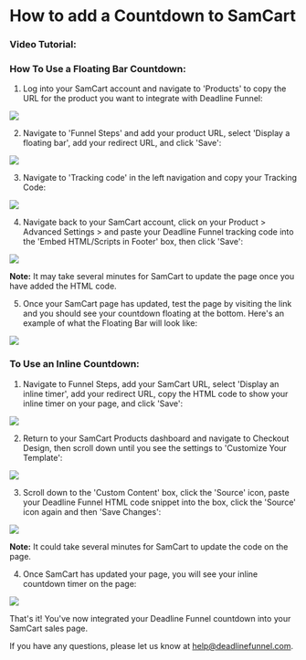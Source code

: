# How to add a Countdown to SamCart

### Video Tutorial:



### How To Use a Floating Bar Countdown:

1. Log into your SamCart account and navigate to 'Products' to copy the URL for the product you want to integrate with Deadline Funnel:

![](https://d33v4339jhl8k0.cloudfront.net/docs/assets/53974d6ce4b0c76107b109d1/images/5e58fe532c7d3a7e9ae86ffe/file-%20Oq6VtFSfbM.png)

2. Navigate to 'Funnel Steps' and add your product URL, select 'Display a floating bar', add your redirect URL, and click 'Save':

![](https://d33v4339jhl8k0.cloudfront.net/docs/assets/53974d6ce4b0c76107b109d1/images/5e5900f404286364bc95fe83/file-%20FW33slPJdh.png) 

3. Navigate to 'Tracking code' in the left navigation and copy your Tracking Code:

![](https://d33v4339jhl8k0.cloudfront.net/docs/assets/53974d6ce4b0c76107b109d1/images/5e58f8212c7d3a7e9ae86fc0/file-G43wxaL7Ig.png)

4. Navigate back to your SamCart account, click on your Product &gt; Advanced Settings &gt; and paste your Deadline Funnel tracking code into the 'Embed HTML/Scripts in Footer' box, then click 'Save':

![](https://d33v4339jhl8k0.cloudfront.net/docs/assets/53974d6ce4b0c76107b109d1/images/5e5902892c7d3a7e9ae87023/file-%20luVIqPJVny.png)

**Note:**  It may take several minutes for SamCart to update the page once you have added the HTML code.

5. Once your SamCart page has updated, test the page by visiting the link and you should see your countdown floating at the bottom. Here's an example of what the Floating Bar will look like:

![](https://d33v4339jhl8k0.cloudfront.net/docs/assets/53974d6ce4b0c76107b109d1/images/5c65c0a12c7d3a66e32e783a/file-r2622Bfum3.png)

### To Use an Inline Countdown:

1. Navigate to Funnel Steps, add your SamCart URL, select 'Display an inline timer', add your redirect URL, copy the HTML code to show your inline timer on your page, and click 'Save':

![](https://d33v4339jhl8k0.cloudfront.net/docs/assets/53974d6ce4b0c76107b109d1/images/5e59036604286364bc95fe94/file-%20eyglA8uX7y.png)

2. Return to your SamCart Products dashboard and navigate to Checkout Design, then scroll down until you see the settings to 'Customize Your Template':

![](https://d33v4339jhl8k0.cloudfront.net/docs/assets/53974d6ce4b0c76107b109d1/images/5e5905582c7d3a7e9ae8702f/file-74sfPFtA3I.png)

3. Scroll down to the 'Custom Content' box, click the 'Source' icon, paste your Deadline Funnel HTML code snippet into the box, click the 'Source' icon again and then 'Save Changes':

![](http://g.recordit.co/pnCVcMn6iK.gif)

**Note:**  It could take several minutes for SamCart to update the code on the page.

4. Once SamCart has updated your page, you will see your inline countdown timer on the page:

![](https://d33v4339jhl8k0.cloudfront.net/docs/assets/53974d6ce4b0c76107b109d1/images/5e5909f104286364bc95feb7/file-%20xoiCErBcNA.png)

That's it! You've now integrated your Deadline Funnel countdown into your SamCart sales page.

If you have any questions, please let us know at [help@deadlinefunnel.com](mailto:mailto:help@deadlinefunnel.com).

